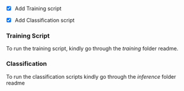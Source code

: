 
- [X] Add Training script
  
- [X] Add Classification script


### Training Script
To run the training script, kindly go through the *training* folder readme.
### Classification
To run the classification scripts kindly go through the *inference* folder readme
